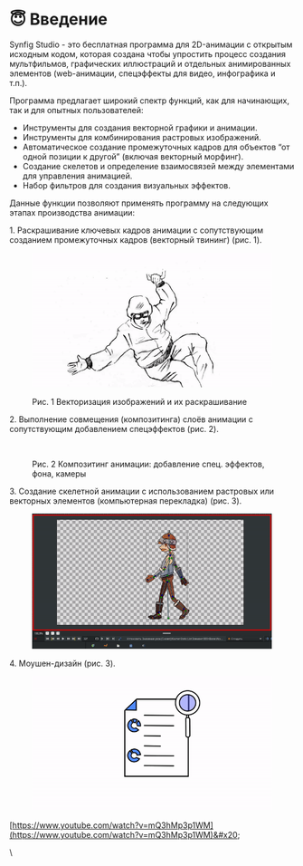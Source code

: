 # 😇 Введение

Synfig Studio - это бесплатная программа для 2D-анимации с открытым исходным кодом, которая создана чтобы упростить процесс создания мультфильмов, графических иллюстраций и отдельных анимированных элементов (web-анимации, спецэффекты для видео, инфографика и т.п.).&#x20;

Программа предлагает широкий спектр функций, как для начинающих, так и для опытных пользователей:

* Инструменты для создания векторной графики и анимации.
* Инструменты для комбинирования растровых изображений.
* Автоматическое создание промежуточных кадров для объектов “от одной позиции к другой” (включая векторный морфинг).
* Создание скелетов и определение взаимосвязей между элементами для управления анимацией.
* Набор фильтров для создания визуальных эффектов.

Данные функции позволяют применять программу на следующих этапах производства анимации:

1\. Раскрашивание ключевых кадров анимации с сопутствующим созданием промежуточных кадров (векторный твининг) (рис. 1).

<figure><img src=".gitbook/assets/color.gif" alt=""><figcaption><p>Рис. 1 Векторизация изображений и их раскрашивание</p></figcaption></figure>

2\. Выполнение совмещения (композитинга) слоёв анимации с сопутствующим добавлением спецэффектов (рис. 2).

<figure><img src=".gitbook/assets/compos.gif" alt=""><figcaption><p>Рис. 2 Композитинг анимации: добавление спец. эффектов, фона, камеры</p></figcaption></figure>

3\. Создание скелетной анимации с использованием растровых или векторных элементов (компьютерная перекладка) (рис. 3).

<figure><img src=".gitbook/assets/skeleton.gif" alt=""><figcaption></figcaption></figure>

4\. Моушен-дизайн (рис. 3).

<figure><img src=".gitbook/assets/test3.gif" alt=""><figcaption></figcaption></figure>

[https://www.youtube.com/watch?v=mQ3hMp3p1WM](https://www.youtube.com/watch?v=mQ3hMp3p1WM)&#x20;

\
